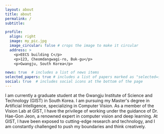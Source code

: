 ```yaml
---
layout: about
title: about
permalink: /
subtitle:

profile:
  align: right
  image: my_pic.jpg
  image_circular: false # crops the image to make it circular
  address: >
    <p>EECS building C</p>
    <p>123, Cheomdangwagi-ro, Buk-gu</p>
    <p>Gwangju, South Korea</p>

news: true  # includes a list of news items
selected_papers: true # includes a list of papers marked as "selected={true}"
social: true  # includes social icons at the bottom of the page
---
```

I am currently a graduate student at the Gwangju Institute of Science and Technology (GIST) in South Korea. I am pursuing my Master's degree in Artificial Intelligence, specializing in Computer Vision.
As a member of the Vision Lab at GIST, I have the privilege of working under the guidance of Dr. Hae-Gon Jeon, a renowned expert in computer vision and deep learning.
At GIST, I have been exposed to cutting-edge research and technology, and I am constantly challenged to push my boundaries and think creatively.
